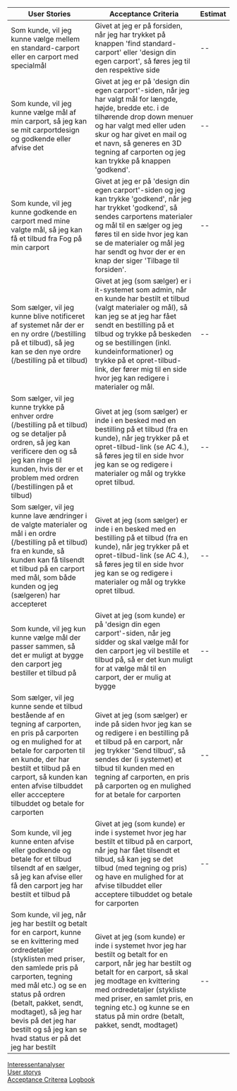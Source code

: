 | User Stories                                                                                                                                                                                                                                                                                                                                        | Acceptance Criteria                                                                                                                                                                                                                                                                                                                                            | Estimat |
|-----------------------------------------------------------------------------------------------------------------------------------------------------------------------------------------------------------------------------------------------------------------------------------------------------------------------------------------------------|----------------------------------------------------------------------------------------------------------------------------------------------------------------------------------------------------------------------------------------------------------------------------------------------------------------------------------------------------------------|---------|
| Som kunde, vil jeg kunne vælge mellem en standard-carport eller en carport med specialmål                                                                                                                                                                                                                                                           | Givet at jeg er på forsiden, når jeg har trykket på knappen 'find standard-carport' eller 'design din egen carport', så føres jeg til den respektive side                                                                                                                                                                                                      | --      |
| Som kunde, vil jeg kunne vælge mål af min carport, så jeg kan se mit carportdesign og godkende eller afvise det                                                                                                                                                                                                                                     | Givet at jeg er på 'design din egen carport'-siden, når jeg har valgt mål for længde, højde, bredde etc. i de tilhørende drop down menuer og har valgt med eller uden skur og har givet en mail og et navn, så generes en 3D tegning af carporten og jeg kan trykke på knappen 'godkend'.                                                                      | --      |
| Som kunde, vil jeg kunne godkende en carport med mine valgte mål, så jeg kan få et tilbud fra Fog på min carport                                                                                                                                                                                                                                    | Givet at jeg er på 'design din egen carport'-siden og jeg kan trykke 'godkend', når jeg har trykket 'godkend', så sendes carportens materialer og mål til en sælger og jeg føres til en side hvor jeg kan se de materialer og mål jeg har sendt og hvor der er en knap der siger 'Tilbage til forsiden'.                                                       | --      |
| Som sælger, vil jeg kunne blive notificeret af systemet når der er en ny ordre (/bestilling på et tilbud), så jeg kan se den nye ordre (/bestilling på et tilbud)                                                                                                                                                                                   | Givet at jeg (som sælger) er i it-systemet som admin, når en kunde har bestilt et tilbud (valgt materialer og mål), så kan jeg se at jeg har fået sendt en bestilling på et tilbud og trykke på beskeden og se bestillingen (inkl. kundeinformationer) og trykke på et opret-tilbud-link, der fører mig til en side hvor jeg kan redigere i materialer og mål. | --      |
| Som sælger, vil jeg kunne trykke på enhver ordre (/bestilling på et tilbud) og se detaljer på ordren, så jeg kan verificere den og så jeg kan ringe til kunden, hvis der er et problem med ordren (/bestillingen på et tilbud)                                                                                                                      | Givet at jeg (som sælger) er inde i en besked med en bestilling på et tilbud (fra en kunde), når jeg trykker på et opret-tilbud-link (se AC 4.), så føres jeg til en side hvor jeg kan se og redigere i materialer og mål og trykke opret tilbud.                                                                                                              | --      |
| Som sælger, vil jeg kunne lave ændringer i de valgte materialer og mål i en ordre (/bestilling på et tilbud) fra en kunde, så kunden kan få tilsendt et tilbud på en carport med mål, som både kunden og jeg (sælgeren) har accepteret                                                                                                              | Givet at jeg (som sælger) er inde i en besked med en bestilling på et tilbud (fra en kunde), når jeg trykker på et opret-tilbud-link (se AC 4.), så føres jeg til en side hvor jeg kan se og redigere i materialer og mål og trykke opret tilbud.                                                                                                              | --      |
| Som kunde, vil jeg kun kunne vælge mål der passer sammen, så det er muligt at bygge den carport jeg bestiller et tilbud på                                                                                                                                                                                                                          | Givet at jeg (som kunde) er på 'design din egen carport'-siden, når jeg sidder og skal vælge mål for den carport jeg vil bestille et tilbud på, så er det kun muligt for at vælge mål til en carport, der er mulig at bygge                                                                                                                                    | --      |
| Som sælger, vil jeg kunne sende et tilbud bestående af en tegning af carporten, en pris på carporten og en mulighed for at betale for carporten til en kunde, der har bestilt et tilbud på en carport, så kunden kan enten afvise tilbuddet eller accceptere tilbuddet og betale for carporten                                                      | Givet at jeg (som sælger) er inde på siden hvor jeg kan se og redigere i en bestilling på et tilbud på en carport, når jeg trykker 'Send tilbud', så sendes der (i systemet) et tilbud til kunden med en tegning af carporten, en pris på carporten og en mulighed for at betale for carporten                                                                 | --      |
| Som kunde, vil jeg kunne enten afvise eller godkende og betale for et tilbud tilsendt af en sælger, så jeg kan afvise eller få den carport jeg har bestilt et tilbud på                                                                                                                                                                             | Givet at jeg (som kunde) er inde i systemet hvor jeg har bestilt et tilbud på en carport, når jeg har fået tilsendt et tilbud, så kan jeg se det tilbud (med tegning og pris) og have en mulighed for at afvise tilbuddet eller acceptere tilbuddet og betale for carporten                                                                                    | --      |
| Som kunde, vil jeg, når jeg har bestilt og betalt for en carport, kunne se en kvittering med ordredetaljer (styklisten med priser, den samlede pris på carporten, tegning med mål etc.) og se en status på ordren (betalt, pakket, sendt, modtaget), så jeg har bevis på det jeg har bestilt og så jeg kan se hvad status er på det jeg har bestilt | Givet at jeg (som kunde) er inde i systemet hvor jeg har bestilt og betalt for en carport, når jeg har bestilt og betalt for en carport, så skal jeg modtage en kvittering med ordredetaljer (stykliste med priser, en samlet pris, en tegning etc.) og kunne se en status på min ordre (betalt, pakket, sendt, modtaget)                                      | --      |


[Interessentanalyser](doc/Interessentanalyser.md)  
[User storys](doc/UserStorys.md)  
[Acceptance Criterea](doc/AcceptanceCriterea.md)
[Logbook](https://docs.google.com/document/d/1j6xWhhaFxy--SE4aU2HZkmTqlRthPjTvSHwIeVXonog/edit)
